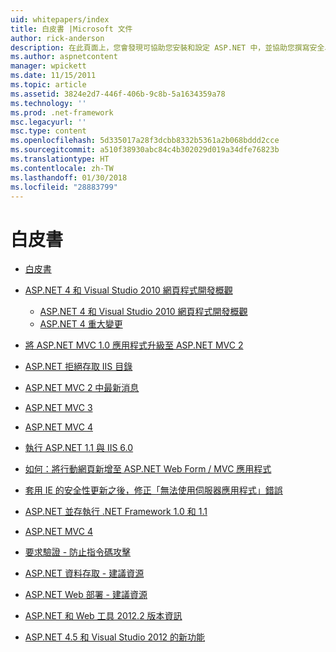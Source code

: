 ```yaml
---
uid: whitepapers/index
title: 白皮書 |Microsoft 文件
author: rick-anderson
description: 在此頁面上，您會發現可協助您安裝和設定 ASP.NET 中，並協助您撰寫安全、 快速和彈性的 ASP.NET 應用程式的技術白皮書。
ms.author: aspnetcontent
manager: wpickett
ms.date: 11/15/2011
ms.topic: article
ms.assetid: 3824e2d7-446f-406b-9c8b-5a1634359a78
ms.technology: ''
ms.prod: .net-framework
msc.legacyurl: ''
msc.type: content
ms.openlocfilehash: 5d335017a28f3dcbb8332b5361a2b068bddd2cce
ms.sourcegitcommit: a510f38930abc84c4b302029d019a34dfe76823b
ms.translationtype: HT
ms.contentlocale: zh-TW
ms.lasthandoff: 01/30/2018
ms.locfileid: "28883799"
---
```

<a name="whitepapers"></a>白皮書
====================
- [白皮書](overview.md)
- [ASP.NET 4 和 Visual Studio 2010 網頁程式開發概觀](aspnet4/index.md)

    - [ASP.NET 4 和 Visual Studio 2010 網頁程式開發概觀](aspnet4/overview.md)
    - [ASP.NET 4 重大變更](aspnet4/breaking-changes.md)
- [將 ASP.NET MVC 1.0 應用程式升級至 ASP.NET MVC 2](aspnet-mvc2-upgrade-notes.md)
- [ASP.NET 拒絕存取 IIS 目錄](denied-access-to-iis-directories.md)
- [ASP.NET MVC 2 中最新消息](what-is-new-in-aspnet-mvc.md)
- [ASP.NET MVC 3](mvc3-release-notes.md)
- [ASP.NET MVC 4](mvc4-beta-release-notes.md)
- [執行 ASP.NET 1.1 與 IIS 6.0](aspnet-and-iis6.md)
- [如何：將行動網頁新增至 ASP.NET Web Form / MVC 應用程式](add-mobile-pages-to-your-aspnet-web-forms-mvc-application.md)
- [套用 IE 的安全性更新之後，修正「無法使用伺服器應用程式」錯誤](ms03-32-issue.md)
- [ASP.NET 並存執行 .NET Framework 1.0 和 1.1](side-by-side-with-10.md)
- [ASP.NET MVC 4](mvc4-release-notes.md)
- [要求驗證 - 防止指令碼攻擊](request-validation.md)
- [ASP.NET 資料存取 - 建議資源](aspnet-data-access-content-map.md)
- [ASP.NET Web 部署 - 建議資源](aspnet-web-deployment-content-map.md)
- [ASP.NET 和 Web 工具 2012.2 版本資訊](aspnet-and-web-tools-20122-release-notes.md)
- [ASP.NET 4.5 和 Visual Studio 2012 的新功能](whats-new-in-aspnet-45-and-visual-studio-2012.md)
